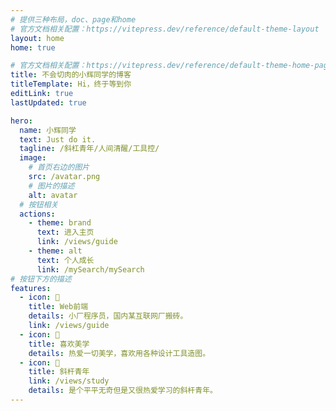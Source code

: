 ```yaml
---
# 提供三种布局，doc、page和home
# 官方文档相关配置：https://vitepress.dev/reference/default-theme-layout
layout: home
home: true

# 官方文档相关配置：https://vitepress.dev/reference/default-theme-home-page
title: 不会切肉的小辉同学的博客
titleTemplate: Hi，终于等到你
editLink: true
lastUpdated: true

hero:
  name: 小辉同学
  text: Just do it.
  tagline: /斜杠青年/人间清醒/工具控/
  image:
    # 首页右边的图片
    src: /avatar.png
    # 图片的描述
    alt: avatar
  # 按钮相关
  actions:
    - theme: brand
      text: 进入主页
      link: /views/guide
    - theme: alt
      text: 个人成长
      link: /mySearch/mySearch
# 按钮下方的描述
features:
  - icon: 🤹
    title: Web前端
    details: 小厂程序员，国内某互联网厂搬砖。
    link: /views/guide
  - icon: 🎨
    title: 喜欢美学
    details: 热爱一切美学，喜欢用各种设计工具造图。
  - icon: 🧩
    title: 斜杆青年
    link: /views/study
    details: 是个平平无奇但是又很热爱学习的斜杆青年。
---
```








